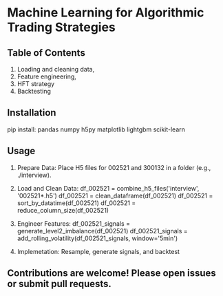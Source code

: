 # Machine Learning for Algorithmic Trading Strategies
## Table of Contents
1. Loading and cleaning data, 
2. Feature engineering, 
3. HFT strategy
4. Backtesting

## Installation

pip install:
pandas numpy h5py matplotlib lightgbm scikit-learn

## Usage

1.	Prepare Data: Place H5 files for 002521 and 300132 in a folder (e.g., ./interview).
2.	Load and Clean Data: 
df_002521 = combine_h5_files('interview', '002521*.h5') 
df_002521 = clean_dataframe(df_002521) 
df_002521 = sort_by_datatime(df_002521) 
df_002521 = reduce_column_size(df_002521)

3.	Engineer Features:
df_002521_signals = generate_level2_imbalance(df_002521) 
df_002521_signals = add_rolling_volatility(df_002521_signals, window='5min')
4.	Implemetation: Resample, generate signals, and backtest 
       

## Contributions are welcome! Please open issues or submit pull requests.

